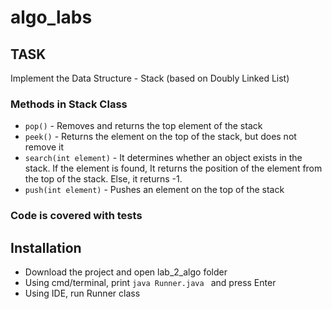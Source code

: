 # algo_labs
## TASK
Implement the Data Structure - Stack (based on Doubly Linked List)

### Methods in Stack Class
+ `pop()` - Removes and returns the top element of the stack  
+ `peek()` - Returns the element on the top of the stack, but does not remove it
+ `search(int element)` - It determines whether an object exists in the stack. If the element is found,
It returns the position of the element from the top of the stack. Else, it returns -1.
+ `push(int element)` - Pushes an element on the top of the stack
###  Code is covered with tests

## Installation
+ Download the project and open lab_2_algo folder
+ Using cmd/terminal, print `java Runner.java `  and press Enter 
+ Using IDE, run Runner class
